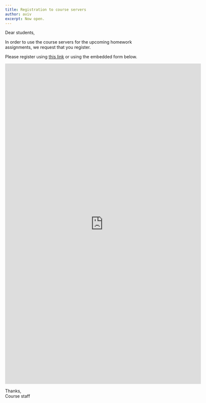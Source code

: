 ```yaml
---
title: Registration to course servers
author: aviv
excerpt: Now open.
---
```


Dear students,

In order to use the course servers for the upcoming homework assignments,
we request that you register.

Please register using [this link](https://forms.gle/nPz5MThSiBzW7XHr6) or using the embedded form below.

<iframe src="https://docs.google.com/forms/d/e/1FAIpQLScpg8RyEwWXElaY1-lZjm1fHjUVV7GFTUEk9sHvHqR71ZqTqg/viewform?embedded=true" width="640" height="1047" frameborder="0" marginheight="0" marginwidth="0">Loading…</iframe>

Thanks,<br>
Course staff


